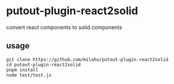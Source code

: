 # putout-plugin-react2solid

convert react components to solid components

## usage

```
git clone https://github.com/milahu/putout-plugin-react2solid
cd putout-plugin-react2solid
pnpm install
node test/test.js
```
